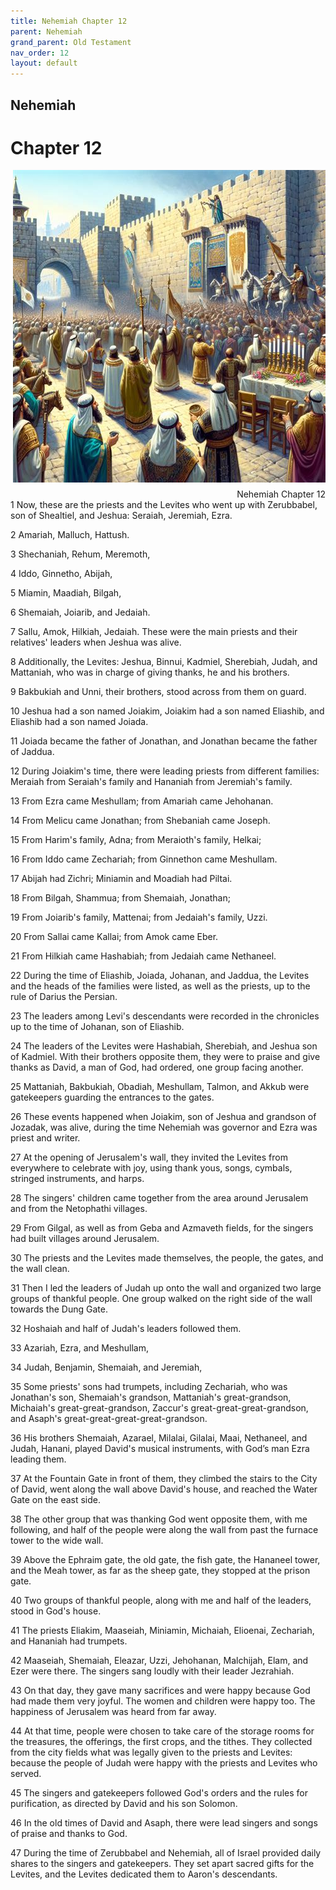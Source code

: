 ```yaml
---
title: Nehemiah Chapter 12
parent: Nehemiah
grand_parent: Old Testament
nav_order: 12
layout: default
---
```


## Nehemiah

# Chapter 12

<div style="clear: both; text-align: right;">
    <img src="/assets/Image/Nehemiah/500/12.jpg" alt="Nehemiah Chapter 12" class="chapter-image" style="max-width: 100%; height: auto; float: right; margin: 0 0 10px 10px; padding-left: 10%;">
    <figcaption style="font-size: 14px;">Nehemiah Chapter 12</figcaption>
</div>
1 Now, these are the priests and the Levites who went up with Zerubbabel, son of Shealtiel, and Jeshua: Seraiah, Jeremiah, Ezra.

2 Amariah, Malluch, Hattush.

3 Shechaniah, Rehum, Meremoth,

4 Iddo, Ginnetho, Abijah,

5 Miamin, Maadiah, Bilgah,

6 Shemaiah, Joiarib, and Jedaiah.

7 Sallu, Amok, Hilkiah, Jedaiah. These were the main priests and their relatives' leaders when Jeshua was alive.

8 Additionally, the Levites: Jeshua, Binnui, Kadmiel, Sherebiah, Judah, and Mattaniah, who was in charge of giving thanks, he and his brothers.

9 Bakbukiah and Unni, their brothers, stood across from them on guard.

10 Jeshua had a son named Joiakim, Joiakim had a son named Eliashib, and Eliashib had a son named Joiada.

11 Joiada became the father of Jonathan, and Jonathan became the father of Jaddua.

12 During Joiakim's time, there were leading priests from different families: Meraiah from Seraiah's family and Hananiah from Jeremiah's family.

13 From Ezra came Meshullam; from Amariah came Jehohanan.

14 From Melicu came Jonathan; from Shebaniah came Joseph.

15 From Harim's family, Adna; from Meraioth's family, Helkai;

16 From Iddo came Zechariah; from Ginnethon came Meshullam.

17 Abijah had Zichri; Miniamin and Moadiah had Piltai.

18 From Bilgah, Shammua; from Shemaiah, Jonathan;

19 From Joiarib's family, Mattenai; from Jedaiah's family, Uzzi.

20 From Sallai came Kallai; from Amok came Eber.

21 From Hilkiah came Hashabiah; from Jedaiah came Nethaneel.

22 During the time of Eliashib, Joiada, Johanan, and Jaddua, the Levites and the heads of the families were listed, as well as the priests, up to the rule of Darius the Persian.

23 The leaders among Levi's descendants were recorded in the chronicles up to the time of Johanan, son of Eliashib.

24 The leaders of the Levites were Hashabiah, Sherebiah, and Jeshua son of Kadmiel. With their brothers opposite them, they were to praise and give thanks as David, a man of God, had ordered, one group facing another.

25 Mattaniah, Bakbukiah, Obadiah, Meshullam, Talmon, and Akkub were gatekeepers guarding the entrances to the gates.

26 These events happened when Joiakim, son of Jeshua and grandson of Jozadak, was alive, during the time Nehemiah was governor and Ezra was priest and writer.

27 At the opening of Jerusalem's wall, they invited the Levites from everywhere to celebrate with joy, using thank yous, songs, cymbals, stringed instruments, and harps.

28 The singers' children came together from the area around Jerusalem and from the Netophathi villages.

29 From Gilgal, as well as from Geba and Azmaveth fields, for the singers had built villages around Jerusalem.

30 The priests and the Levites made themselves, the people, the gates, and the wall clean.

31 Then I led the leaders of Judah up onto the wall and organized two large groups of thankful people. One group walked on the right side of the wall towards the Dung Gate.

32 Hoshaiah and half of Judah's leaders followed them.

33 Azariah, Ezra, and Meshullam,

34 Judah, Benjamin, Shemaiah, and Jeremiah,

35 Some priests' sons had trumpets, including Zechariah, who was Jonathan's son, Shemaiah's grandson, Mattaniah's great-grandson, Michaiah's great-great-grandson, Zaccur's great-great-great-grandson, and Asaph's great-great-great-great-grandson.

36 His brothers Shemaiah, Azarael, Milalai, Gilalai, Maai, Nethaneel, and Judah, Hanani, played David's musical instruments, with God’s man Ezra leading them.

37 At the Fountain Gate in front of them, they climbed the stairs to the City of David, went along the wall above David's house, and reached the Water Gate on the east side.

38 The other group that was thanking God went opposite them, with me following, and half of the people were along the wall from past the furnace tower to the wide wall.

39 Above the Ephraim gate, the old gate, the fish gate, the Hananeel tower, and the Meah tower, as far as the sheep gate, they stopped at the prison gate.

40 Two groups of thankful people, along with me and half of the leaders, stood in God's house.

41 The priests Eliakim, Maaseiah, Miniamin, Michaiah, Elioenai, Zechariah, and Hananiah had trumpets.

42 Maaseiah, Shemaiah, Eleazar, Uzzi, Jehohanan, Malchijah, Elam, and Ezer were there. The singers sang loudly with their leader Jezrahiah.

43 On that day, they gave many sacrifices and were happy because God had made them very joyful. The women and children were happy too. The happiness of Jerusalem was heard from far away.

44 At that time, people were chosen to take care of the storage rooms for the treasures, the offerings, the first crops, and the tithes. They collected from the city fields what was legally given to the priests and Levites: because the people of Judah were happy with the priests and Levites who served.

45 The singers and gatekeepers followed God's orders and the rules for purification, as directed by David and his son Solomon.

46 In the old times of David and Asaph, there were lead singers and songs of praise and thanks to God.

47 During the time of Zerubbabel and Nehemiah, all of Israel provided daily shares to the singers and gatekeepers. They set apart sacred gifts for the Levites, and the Levites dedicated them to Aaron's descendants.


